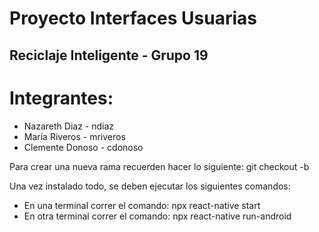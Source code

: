 # Proyecto Interfaces Usuarias
## Reciclaje Inteligente - Grupo 19

# Integrantes:
- Nazareth Diaz - ndiaz
- María Riveros - mriveros
- Clemente Donoso - cdonoso

Para crear una nueva rama recuerden hacer lo siguiente:
git checkout -b <nombre-rama>

Una vez instalado todo, se deben ejecutar los siguientes comandos:
- En una terminal correr el comando: npx react-native start 
- En otra terminal correr el comando: npx react-native run-android

